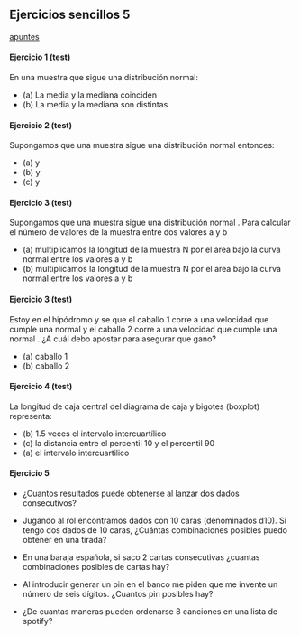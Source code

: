 ## Ejercicios sencillos 5

[apuntes](https://drive.google.com/open?id=13bNDS6c3sN3wVr0YrYo2i_Sy7xHwCHhu)

#### Ejercicio 1 (test)
En una muestra que sigue una distribución normal:
- (a) La media y la mediana coinciden
- (b) La media y la mediana son distintas

#### Ejercicio 2 (test)
Supongamos que una muestra <span v-katex="'x_1, x_2, \\dots, x_p'"></span> sigue una distribución normal <span v-katex="'N(\\mu,\\sigma)'"></span>
entonces:
- (a) <span v-katex="'\\mu = \\overline{x}'"></span> y <span v-katex="'\\sigma \\not= S(x)'"></span>
- (b) <span v-katex="'\\mu = \\overline{x}'"></span> y <span v-katex="'\\sigma = S(x)'"></span>
- (c) <span v-katex="'\\mu \\not= \\overline{x}'"></span> y <span v-katex="'\\sigma = S(x)'"></span>

#### Ejercicio 3 (test)
Supongamos que una muestra <span v-katex="'x_1, x_2, \\dots, x_p'"></span> sigue una distribución normal <span v-katex="'N(\\mu,\\sigma)'"></span>. Para calcular el número de valores de la muestra entre dos valores a y b
- (a) multiplicamos la longitud de la muestra N por el area bajo la curva normal <span v-katex="'N(\\mu,\\sigma)'"></span> entre los valores a y b
- (b) multiplicamos la longitud de la muestra N por el area bajo la curva normal <span v-katex="'N(0,1)'"></span> entre los valores a y b


#### Ejercicio 3 (test)

Estoy en el hipódromo y se que el caballo 1 corre a una velocidad que cumple una normal <span v-katex="'N(25km/h,1km/h)'"></span> y el caballo 2 corre a una velocidad que cumple una normal  <span v-katex="'N(35km/h,1km/h)'"></span>. ¿A cuál debo apostar para asegurar que gano?
- (a) caballo 1 
- (b) caballo 2

#### Ejercicio 4 (test)

La longitud de caja central del diagrama de caja y bigotes (boxplot) representa:
- (b) 1.5 veces el intervalo intercuartílico
- (c) la distancia entre el percentil 10 y el percentil 90
- (a) el intervalo intercuartilico


#### Ejercicio 5
- ¿Cuantos resultados puede obtenerse al lanzar dos dados consecutivos?

- Jugando al rol encontramos dados con 10 caras (denominados d10). Si tengo dos dados de 10 caras, ¿Cuántas combinaciones posibles puedo obtener en una tirada?

- En una baraja española, si saco 2 cartas consecutivas ¿cuantas combinaciones posibles de cartas hay?

- Al introducir generar un pin en el banco me piden que me invente un número de seis dígitos. ¿Cuantos pin posibles hay?

- ¿De cuantas maneras pueden ordenarse 8 canciones en una lista de spotify? 
<!--
id: ejercicios_estadistica_20191105
tags: estadistica, teaching, ejercicios
title: Ejercicios sencillos 2019-11-05
date: 05/11/2019
-->

<!--


-->
